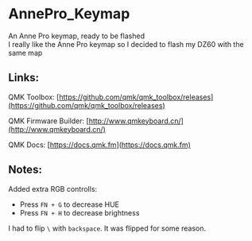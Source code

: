 # AnnePro_Keymap
An Anne Pro keymap, ready to be flashed <br />
I really like the Anne Pro keymap so I decided to flash my DZ60 with the same map

## Links: 
QMK Toolbox:
[https://github.com/qmk/qmk_toolbox/releases](https://github.com/qmk/qmk_toolbox/releases)

QMK Firmware Builder:
[http://www.qmkeyboard.cn/](http://www.qmkeyboard.cn/)

QMK Docs:
[https://docs.qmk.fm](https://docs.qmk.fm)

## Notes:
Added extra RGB controlls: <br />
* Press `FN + G` to decrease HUE <br />
* Press `FN + H` to decrease brightness <br />

I had to flip `\` with `backspace`. It was flipped for some reason.
